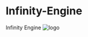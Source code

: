 # Infinity-Engine
Infinity Engine
![logo](https://github.com/RodolfoCorreiaNascimento/Infinity-Engine/assets/64981849/49f7acbd-c936-45e3-9e8f-2d2f99228f1d)
